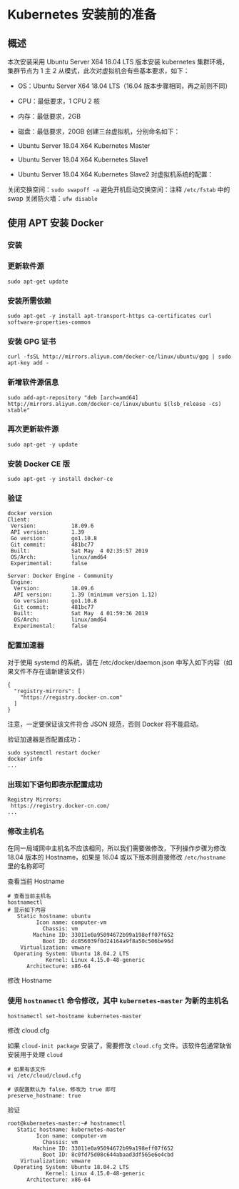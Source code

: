 # Kubernetes 安装前的准备
## 概述
本次安装采用 Ubuntu Server X64 18.04 LTS 版本安装 kubernetes 集群环境，集群节点为 1 主 2 从模式，此次对虚拟机会有些基本要求，如下：

- OS：Ubuntu Server X64 18.04 LTS（16.04 版本步骤相同，再之前则不同）
- CPU：最低要求，1 CPU 2 核
- 内存：最低要求，2GB
- 磁盘：最低要求，20GB
创建三台虚拟机，分别命名如下：

- Ubuntu Server 18.04 X64 Kubernetes Master
- Ubuntu Server 18.04 X64 Kubernetes Slave1
- Ubuntu Server 18.04 X64 Kubernetes Slave2
对虚拟机系统的配置：

关闭交换空间：`sudo swapoff -a`
避免开机启动交换空间：注释 `/etc/fstab` 中的 swap
关闭防火墙：`ufw disable`
## 使用 APT 安装 Docker
### 安装
### 更新软件源
```
sudo apt-get update
```
### 安装所需依赖
```
sudo apt-get -y install apt-transport-https ca-certificates curl software-properties-common
```
### 安装 GPG 证书
```
curl -fsSL http://mirrors.aliyun.com/docker-ce/linux/ubuntu/gpg | sudo apt-key add -
```
### 新增软件源信息
```
sudo add-apt-repository "deb [arch=amd64] http://mirrors.aliyun.com/docker-ce/linux/ubuntu $(lsb_release -cs) stable"
```
### 再次更新软件源
```
sudo apt-get -y update
```
### 安装 Docker CE 版
```
sudo apt-get -y install docker-ce
```
### 验证
```
docker version
Client:
 Version:           18.09.6
 API version:       1.39
 Go version:        go1.10.8
 Git commit:        481bc77
 Built:             Sat May  4 02:35:57 2019
 OS/Arch:           linux/amd64
 Experimental:      false

Server: Docker Engine - Community
 Engine:
  Version:          18.09.6
  API version:      1.39 (minimum version 1.12)
  Go version:       go1.10.8
  Git commit:       481bc77
  Built:            Sat May  4 01:59:36 2019
  OS/Arch:          linux/amd64
  Experimental:     false
```
### 配置加速器
对于使用 systemd 的系统，请在 /etc/docker/daemon.json 中写入如下内容（如果文件不存在请新建该文件）
```
{
  "registry-mirrors": [
    "https://registry.docker-cn.com"
  ]
}
```
注意，一定要保证该文件符合 JSON 规范，否则 Docker 将不能启动。

验证加速器是否配置成功：
```
sudo systemctl restart docker
docker info
...
```
### 出现如下语句即表示配置成功
```
Registry Mirrors:
 https://registry.docker-cn.com/
...
```
### 修改主机名
在同一局域网中主机名不应该相同，所以我们需要做修改，下列操作步骤为修改 18.04 版本的 Hostname，如果是 16.04 或以下版本则直接修改 `/etc/hostname` 里的名称即可

查看当前 Hostname
```
# 查看当前主机名
hostnamectl
# 显示如下内容
   Static hostname: ubuntu
         Icon name: computer-vm
           Chassis: vm
        Machine ID: 33011e0a95094672b99a198eff07f652
           Boot ID: dc856039f0d24164a9f8a50c506be96d
    Virtualization: vmware
  Operating System: Ubuntu 18.04.2 LTS
            Kernel: Linux 4.15.0-48-generic
      Architecture: x86-64
```
修改 Hostname

### 使用 `hostnamectl` 命令修改，其中 `kubernetes-master` 为新的主机名
```
hostnamectl set-hostname kubernetes-master
```
修改 cloud.cfg

如果 `cloud-init package` 安装了，需要修改 `cloud.cfg` 文件。该软件包通常缺省安装用于处理 `cloud`
```
# 如果有该文件
vi /etc/cloud/cloud.cfg

# 该配置默认为 false，修改为 true 即可
preserve_hostname: true
```
验证
```
root@kubernetes-master:~# hostnamectl
   Static hostname: kubernetes-master
         Icon name: computer-vm
           Chassis: vm
        Machine ID: 33011e0a95094672b99a198eff07f652
           Boot ID: 8c0fd75d08c644abaad3df565e6e4cbd
    Virtualization: vmware
  Operating System: Ubuntu 18.04.2 LTS
            Kernel: Linux 4.15.0-48-generic
      Architecture: x86-64
```